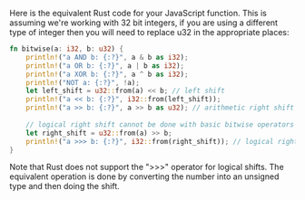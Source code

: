 Here is the equivalent Rust code for your JavaScript function. This is assuming we're working with 32 bit integers, if you are using a different type of integer then you will need to replace u32 in the appropriate places:

```rust
fn bitwise(a: i32, b: u32) {
    println!("a AND b: {:?}", a & b as i32);
    println!("a OR b: {:?}", a | b as i32);
    println!("a XOR b: {:?}", a ^ b as i32);
    println!("NOT a: {:?}", !a);
    let left_shift = u32::from(a) << b; // left shift
    println!("a << b: {:?}", i32::from(left_shift));
    println!("a >> b: {:?}", a >> b as u32); // arithmetic right shift
  
    // logical right shift cannot be done with basic bitwise operators in Rust. We need to convert into unsigned type for this operation.
    let right_shift = u32::from(a) >> b; 
    println!("a >>> b: {:?}", i32::from(right_shift)); // logical right shift
}  
```
Note that Rust does not support the ">>>" operator for logical shifts. The equivalent operation is done by converting the number into an unsigned type and then doing the shift.
